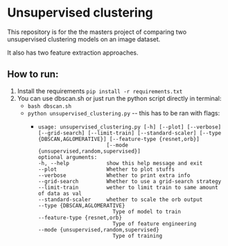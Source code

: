 # Unsupervised clustering

This repository is for the the masters project of comparing two unsupervised clustering models on an image dataset.

It also has two feature extraction approaches.

## How to run:

1. Install the requirements `pip install -r requirements.txt`
2. You can use dbscan.sh or just run the python script directly in terminal:
    * `bash dbscan.sh`
    * `python unsupervised_clustering.py` -- this has to be ran with flags:
        *   ```
            usage: unsupervised_clustering.py [-h] [--plot] [--verbose] [--grid-search] [--limit-train] [--standard-scaler] [--type {DBSCAN,AGLOMERATIVE}] [--feature-type {resnet,orb}]
                                  [--mode {unsupervised,random,supervised}]
            optional arguments:
            -h, --help            show this help message and exit
            --plot                Whether to plot stuffs
            --verbose             Whether to print extra info
            --grid-search         Whether to use a grid-search strategy
            --limit-train         wether to limit train to same amount of data as val
            --standard-scaler     whether to scale the orb output
            --type {DBSCAN,AGLOMERATIVE}
                                    Type of model to train
            --feature-type {resnet,orb}
                                    Type of feature engineering
            --mode {unsupervised,random,supervised}
                                    Type of training
            ```
